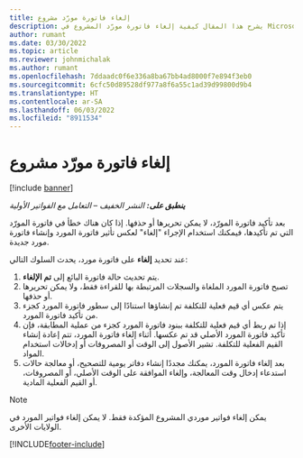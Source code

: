 ```yaml
---
title: إلغاء فاتورة مورّد مشروع‬
description: يشرح هذا المقال كيفية إلغاء فاتورة مورّد المشروع في Microsoft Dynamics 365 Project Operations والتأثير المالي لإلغاء فاتورة مورّد المشروع.
author: rumant
ms.date: 03/30/2022
ms.topic: article
ms.reviewer: johnmichalak
ms.author: rumant
ms.openlocfilehash: 7ddaadc0f6e336a8ba67bb4ad8000f7e894f3eb0
ms.sourcegitcommit: 6cfc50d89528df977a8f6a55c1ad39d99800d9b4
ms.translationtype: HT
ms.contentlocale: ar-SA
ms.lasthandoff: 06/03/2022
ms.locfileid: "8911534"
---
```

# <a name="cancel-a-project-vendor-invoice"></a>إلغاء فاتورة مورّد مشروع‬

[!include [banner](../../includes/dataverse-preview.md)]

_**ينطبق على:** النشر الخفيف – التعامل مع الفواتير الأولية_

بعد تأكيد فاتورة المورّد، لا يمكن تحريرها أو حذفها. إذا كان هناك خطأ في فاتورة المورّد التي تم تأكيدها، فيمكنك استخدام الإجراء "إلغاء" لعكس تأثير فاتورة المورد وإنشاء فاتورة مورد جديدة.

عند تحديد **إلغاء** على فاتورة مورد، يحدث السلوك التالي:

1. يتم تحديث حالة فاتورة البائع إلى **تم الإلغاء**.
2. تصبح فاتورة المورد الملغاة والسجلات المرتبطة بها للقراءة فقط، ولا يمكن تحريرها أو حذفها.
3. يتم عكس أي قيم فعلية للتكلفة تم إنشاؤها استنادًا إلى سطور فاتورة المورد كجزء من تأكيد فاتورة المورد.
4. إذا تم ربط أي قيم فعلية للتكلفة ببنود فاتورة المورد كجزء من عملية المطابقة، فإن تأكيد فاتورة المورد الأصلي قد تم عكسها. أثناء إلغاء فاتورة المورد، تتم إعادة إنشاء القيم الفعلية للتكلفة. تشير الأصول إلى الوقت أو المصروفات أو إدخالات استخدام المواد.
5. بعد إلغاء فاتورة المورد، يمكنك مجددًا إنشاء دفاتر يومية للتصحيح، أو معالجة حالات استدعاء إدخال وقت المعالجة، وإلغاء الموافقة على الوقت الأصلي، أو المصروفات، أو القيم الفعلية المادية.

> [!NOTE]
> يمكن إلغاء فواتير موردي المشروع المؤكدة فقط. لا يمكن إلغاء فواتير المورد في الولايات الأخرى.

[!INCLUDE[footer-include](../../includes/footer-banner.md)]
